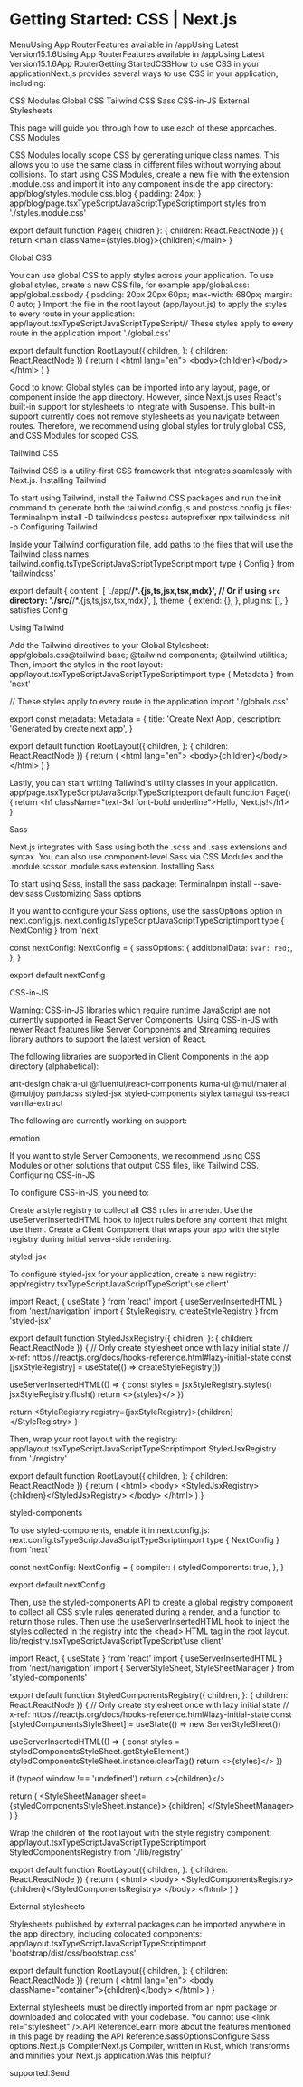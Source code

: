 # Getting Started: CSS | Next.js

<p>MenuUsing App RouterFeatures available in /appUsing Latest Version15.1.6Using App RouterFeatures available in /appUsing Latest Version15.1.6App RouterGetting StartedCSSHow to use CSS in your applicationNext.js provides several ways to use CSS in your application, including:</p>
<p>CSS Modules
Global CSS
Tailwind CSS
Sass
CSS-in-JS
External Stylesheets</p>
<p>This page will guide you through how to use each of these approaches.
CSS Modules</p>
<p>CSS Modules locally scope CSS by generating unique class names. This allows you to use the same class in different files without worrying about collisions.
To start using CSS Modules, create a new file with the extension .module.css and import it into any component inside the app directory:
app/blog/styles.module.css.blog {
padding: 24px;
}
app/blog/page.tsxTypeScriptJavaScriptTypeScriptimport styles from './styles.module.css'</p>
<p>export default function Page({ children }: { children: React.ReactNode }) {
return &lt;main className={styles.blog}&gt;{children}&lt;/main&gt;
}</p>
<p>Global CSS</p>
<p>You can use global CSS to apply styles across your application.
To use global styles, create a new CSS file, for example app/global.css:
app/global.cssbody {
padding: 20px 20px 60px;
max-width: 680px;
margin: 0 auto;
}
Import the file in the root layout (app/layout.js) to apply the styles to every route in your application:
app/layout.tsxTypeScriptJavaScriptTypeScript// These styles apply to every route in the application
import './global.css'</p>
<p>export default function RootLayout({
children,
}: {
children: React.ReactNode
}) {
return (
&lt;html lang=&quot;en&quot;&gt;
&lt;body&gt;{children}&lt;/body&gt;
&lt;/html&gt;
)
}</p>
<p>Good to know: Global styles can be imported into any layout, page, or component inside the app directory. However, since Next.js uses React's built-in support for stylesheets to integrate with Suspense. This built-in support currently does not remove stylesheets as you navigate between routes. Therefore, we recommend using global styles for truly global CSS, and CSS Modules for scoped CSS.</p>
<p>Tailwind CSS</p>
<p>Tailwind CSS is a utility-first CSS framework that integrates seamlessly with Next.js.
Installing Tailwind</p>
<p>To start using Tailwind, install the Tailwind CSS packages and run the init command to generate both the tailwind.config.js and postcss.config.js files:
Terminalnpm install -D tailwindcss postcss autoprefixer
npx tailwindcss init -p
Configuring Tailwind</p>
<p>Inside your Tailwind configuration file, add paths to the files that will use the Tailwind class names:
tailwind.config.tsTypeScriptJavaScriptTypeScriptimport type { Config } from 'tailwindcss'</p>
<p>export default {
content: [
'./app/<strong>/*.{js,ts,jsx,tsx,mdx}',
// Or if using <code>src</code> directory:
'./src/</strong>/*.{js,ts,jsx,tsx,mdx}',
],
theme: {
extend: {},
},
plugins: [],
} satisfies Config</p>
<p>Using Tailwind</p>
<p>Add the Tailwind directives to your Global Stylesheet:
app/globals.css@tailwind base;
@tailwind components;
@tailwind utilities;
Then, import the styles in the root layout:
app/layout.tsxTypeScriptJavaScriptTypeScriptimport type { Metadata } from 'next'</p>
<p>// These styles apply to every route in the application
import './globals.css'</p>
<p>export const metadata: Metadata = {
title: 'Create Next App',
description: 'Generated by create next app',
}</p>
<p>export default function RootLayout({
children,
}: {
children: React.ReactNode
}) {
return (
&lt;html lang=&quot;en&quot;&gt;
&lt;body&gt;{children}&lt;/body&gt;
&lt;/html&gt;
)
}</p>
<p>Lastly, you can start writing Tailwind's utility classes in your application.
app/page.tsxTypeScriptJavaScriptTypeScriptexport default function Page() {
return &lt;h1 className=&quot;text-3xl font-bold underline&quot;&gt;Hello, Next.js!&lt;/h1&gt;
}</p>
<p>Sass</p>
<p>Next.js integrates with Sass using both the .scss and .sass extensions and syntax.
You can also use component-level Sass via CSS Modules and the .module.scssor .module.sass extension.
Installing Sass</p>
<p>To start using Sass, install the sass package:
Terminalnpm install --save-dev sass
Customizing Sass options</p>
<p>If you want to configure your Sass options, use the sassOptions option in next.config.js.
next.config.tsTypeScriptJavaScriptTypeScriptimport type { NextConfig } from 'next'</p>
<p>const nextConfig: NextConfig = {
sassOptions: {
additionalData: <code>$var: red;</code>,
},
}</p>
<p>export default nextConfig</p>
<p>CSS-in-JS</p>
<p>Warning: CSS-in-JS libraries which require runtime JavaScript are not currently supported in React Server Components. Using CSS-in-JS with newer React features like Server Components and Streaming requires library authors to support the latest version of React.</p>
<p>The following libraries are supported in Client Components in the app directory (alphabetical):</p>
<p>ant-design
chakra-ui
@fluentui/react-components
kuma-ui
@mui/material
@mui/joy
pandacss
styled-jsx
styled-components
stylex
tamagui
tss-react
vanilla-extract</p>
<p>The following are currently working on support:</p>
<p>emotion</p>
<p>If you want to style Server Components, we recommend using CSS Modules or other solutions that output CSS files, like Tailwind CSS.
Configuring CSS-in-JS</p>
<p>To configure CSS-in-JS, you need to:</p>
<p>Create a style registry to collect all CSS rules in a render.
Use the useServerInsertedHTML hook to inject rules before any content that might use them.
Create a Client Component that wraps your app with the style registry during initial server-side rendering.</p>
<p>styled-jsx</p>
<p>To configure styled-jsx for your application, create a new registry:
app/registry.tsxTypeScriptJavaScriptTypeScript'use client'</p>
<p>import React, { useState } from 'react'
import { useServerInsertedHTML } from 'next/navigation'
import { StyleRegistry, createStyleRegistry } from 'styled-jsx'</p>
<p>export default function StyledJsxRegistry({
children,
}: {
children: React.ReactNode
}) {
// Only create stylesheet once with lazy initial state
// x-ref: https://reactjs.org/docs/hooks-reference.html#lazy-initial-state
const [jsxStyleRegistry] = useState(() =&gt; createStyleRegistry())</p>
<p>useServerInsertedHTML(() =&gt; {
const styles = jsxStyleRegistry.styles()
jsxStyleRegistry.flush()
return &lt;&gt;{styles}&lt;/&gt;
})</p>
<p>return &lt;StyleRegistry registry={jsxStyleRegistry}&gt;{children}&lt;/StyleRegistry&gt;
}</p>
<p>Then, wrap your root layout with the registry:
app/layout.tsxTypeScriptJavaScriptTypeScriptimport StyledJsxRegistry from './registry'</p>
<p>export default function RootLayout({
children,
}: {
children: React.ReactNode
}) {
return (
&lt;html&gt;
&lt;body&gt;
&lt;StyledJsxRegistry&gt;{children}&lt;/StyledJsxRegistry&gt;
&lt;/body&gt;
&lt;/html&gt;
)
}</p>
<p>styled-components</p>
<p>To use styled-components, enable it in next.config.js:
next.config.tsTypeScriptJavaScriptTypeScriptimport type { NextConfig } from 'next'</p>
<p>const nextConfig: NextConfig = {
compiler: {
styledComponents: true,
},
}</p>
<p>export default nextConfig</p>
<p>Then, use the styled-components API to create a global registry component to collect all CSS style rules generated during a render, and a function to return those rules. Then use the useServerInsertedHTML hook to inject the styles collected in the registry into the &lt;head&gt; HTML tag in the root layout.
lib/registry.tsxTypeScriptJavaScriptTypeScript'use client'</p>
<p>import React, { useState } from 'react'
import { useServerInsertedHTML } from 'next/navigation'
import { ServerStyleSheet, StyleSheetManager } from 'styled-components'</p>
<p>export default function StyledComponentsRegistry({
children,
}: {
children: React.ReactNode
}) {
// Only create stylesheet once with lazy initial state
// x-ref: https://reactjs.org/docs/hooks-reference.html#lazy-initial-state
const [styledComponentsStyleSheet] = useState(() =&gt; new ServerStyleSheet())</p>
<p>useServerInsertedHTML(() =&gt; {
const styles = styledComponentsStyleSheet.getStyleElement()
styledComponentsStyleSheet.instance.clearTag()
return &lt;&gt;{styles}&lt;/&gt;
})</p>
<p>if (typeof window !== 'undefined') return &lt;&gt;{children}&lt;/&gt;</p>
<p>return (
&lt;StyleSheetManager sheet={styledComponentsStyleSheet.instance}&gt;
{children}
&lt;/StyleSheetManager&gt;
)
}</p>
<p>Wrap the children of the root layout with the style registry component:
app/layout.tsxTypeScriptJavaScriptTypeScriptimport StyledComponentsRegistry from './lib/registry'</p>
<p>export default function RootLayout({
children,
}: {
children: React.ReactNode
}) {
return (
&lt;html&gt;
&lt;body&gt;
&lt;StyledComponentsRegistry&gt;{children}&lt;/StyledComponentsRegistry&gt;
&lt;/body&gt;
&lt;/html&gt;
)
}</p>
<p>External stylesheets</p>
<p>Stylesheets published by external packages can be imported anywhere in the app directory, including colocated components:
app/layout.tsxTypeScriptJavaScriptTypeScriptimport 'bootstrap/dist/css/bootstrap.css'</p>
<p>export default function RootLayout({
children,
}: {
children: React.ReactNode
}) {
return (
&lt;html lang=&quot;en&quot;&gt;
&lt;body className=&quot;container&quot;&gt;{children}&lt;/body&gt;
&lt;/html&gt;
)
}</p>
<p>External stylesheets must be directly imported from an npm package or downloaded and colocated with your codebase. You cannot use &lt;link rel=&quot;stylesheet&quot; /&gt;.API ReferenceLearn more about the features mentioned in this page by reading the API Reference.sassOptionsConfigure Sass options.Next.js CompilerNext.js Compiler, written in Rust, which transforms and minifies your Next.js application.Was this helpful?</p>
<p>supported.Send</p>
